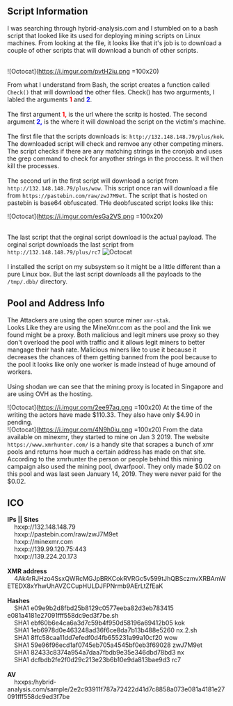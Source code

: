 

## Script Information
I was searching through hybrid-analysis.com and I stumbled on to a bash script that looked like its used for deploying mining scripts on Linux machines. From looking at the file, it looks like that it's job is to download a couple of other scripts that will download a bunch of other scripts.<br>
<br>

![Octocat](https://i.imgur.com/pvtH2iu.png =100x20)

From what I understand from Bash, the script creates a function called ```Check()``` that will download the other files. Check() has two argurments, I labled the arguments <b><font color="red">1</font></b> and <b><font color="blue">2</font></b>.
<br>
<br>
The first argument <font color="red"><b>1,</b></font> is the url where the scritp is hosted. The second argument <font color="blue"><b>2,</b></font> is the where it will download the script on the victim's machine. 
<br><br>
The first file that the scripts downloads is: ```http://132.148.148.79/plus/kok```. The downloaded script will check and remvoe any other competing miners. The script checks if there are any matching strings in the cronjob and uses the grep command to check for anyother strings in the proccess. It wil then kill the processes. 
<br>
<br>
The second url in the first script will download a script from ```http://132.148.148.79/plus/wow```. This script once ran will download a file from ```https://pastebin.com/raw/zwJ7M9et```. The script that is hosted on pastebin is base64 obfuscated. 
THe deobfuscated script looks like this: <br>

![Octocat](https://i.imgur.com/esGa2VS.png =100x20)
<br>
<br>

The last script that the orginal script download is the actual payload. The orginal script downloads the last script from ```http://132.148.148.79/plus/rc7```
![Octocat](https://i.imgur.com/JaHI09x.png=100x20)
<br><br>
I installed the script on my subsystem so it might be a little different than a pure Linux box. 
But the last script downloads all the payloads to the ```/tmp/.dbb/``` directory. 
## Pool and Address Info
The Attackers are using the open source miner  ```xmr-stak```.  
Looks Like they are using the MineXmr.com as the pool and the link we found might be a proxy. Both malicious and legit miners use  proxy so they don't overload the pool with traffic and it allows legit miners to better mangage their hash rate. Malicious miners like to use it because it decreases the chances of them getting banned from the pool because to the pool it looks like only one worker is made instead of huge amound of workers. 
<br><br>
Using shodan we can see that the mining proxy is located in Singapore and are using OVH as the hosting. 

![Octocat](https://i.imgur.com/2ee97aq.png =100x20)
At the time of the writing the actors have made $110.33. They also have only $4.90 in pending. 
<br>
![Octocat](https://i.imgur.com/4N9h0iu.png =100x20)
From the data available on minexmr, they started to mine on Jan 3 2019.
The website ```https://www.xmrhunter.com/``` is a handy site that scrapes a bunch of xmr pools and returns how much a certain address has made on that site. According to the xmrhunter the person or people behind this mining campaign also used the mining pool, dwarfpool. They only made $0.02 on this pool and was last seen January 14, 2019. They were never paid for the $0.02. 


## ICO
<b>IPs || Sites</b><br>
&nbsp;&nbsp;&nbsp;&nbsp;hxxp://132.148.148.79<br>
&nbsp;&nbsp;&nbsp;&nbsp;hxxp://pastebin.com/raw/zwJ7M9et<br>
&nbsp;&nbsp;&nbsp;&nbsp;hxxp://minexmr.com<br>
&nbsp;&nbsp;&nbsp;&nbsp;hxxp://139.99.120.75:443<br>
&nbsp;&nbsp;&nbsp;&nbsp;hxxp://139.224.20.173<br>
<br><b>XMR address</b><br>
&nbsp;&nbsp;&nbsp;&nbsp;4Ak4rRJHzo4SsxQWRcMGJpBRKCokRVRGc5v599tJhQBSczmvXRBAmWETEDX8xYhwUhAVZCCupHULDJFPNrmb9AErLtZfEaK<br>
<br><b>Hashes</b><br>
&nbsp;&nbsp;&nbsp;&nbsp;SHA1 e09e9b2d8fbd25b8129c0577eeba82d3eb783415 e081a4181e27091fff558dc9ed3f7be.sh<br>
&nbsp;&nbsp;&nbsp;&nbsp;SHA1 ebf60b6e4ca6a3d7c59b4f950d58196a69412b05 kok<br>
&nbsp;&nbsp;&nbsp;&nbsp;SHA1 1eb6978d0e463248ad36f6ce8da7b13b488e5260 nx.2.sh<br>
&nbsp;&nbsp;&nbsp;&nbsp;SHA1 8ffc58caa11dd7efedf0d4fb655231a99a10cf20 wow<br>
&nbsp;&nbsp;&nbsp;&nbsp;SHA1 59e96f96ecd1af0745eb705a4545bf0eb3f69028 zwJ7M9et<br>
&nbsp;&nbsp;&nbsp;&nbsp;SHA1 82433c8374a954a7daa7fbdb9e35e346dbd78bd3 nx<br> 
&nbsp;&nbsp;&nbsp;&nbsp;SHA1 dcfbdb2fe2f0d29c213e23b6b10e9da813bae9d3 rc7<br>
<br><b>AV</b><br>
&nbsp;&nbsp;&nbsp;&nbsp;hxxps:/hybrid-analysis.com/sample/2e2c93911f787a72422d41d7c8858a073e081a4181e27091fff558dc9ed3f7be<br>
